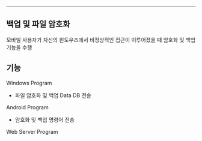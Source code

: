 **** 

## 백업 및 파일 암호화

모바일 사용자가 자신의 윈도우즈에서 비정상적인 접근이 이루어졌을 때 암호화 및 백업 기능을 
수행

## 기능

Windows Program

- 파일 암호화 및 백업 Data DB 전송

Android Program

- 암호화 및 백업 명령어 전송

Web Server Program 



